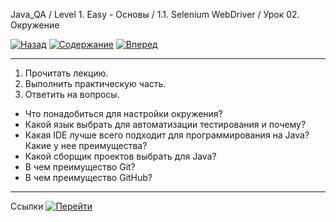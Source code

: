 Java_QA / Level 1. Easy - Основы / 1.1. Selenium WebDriver / Урок 02. Окружение

[![Назад](https://img.shields.io/badge/-%D0%9D%D0%B0%D0%B7%D0%B0%D0%B4-brightgreen)](2.%20Практика.md)
[![Содержание](https://img.shields.io/badge/-%D0%A1%D0%BE%D0%B4%D0%B5%D1%80%D0%B6%D0%B0%D0%BD%D0%B8%D0%B5-purple)](README.md)
[![Вперед](https://img.shields.io/badge/-%D0%92%D0%BF%D0%B5%D1%80%D0%B5%D0%B4-brightgreen)](4.%20Ссылки.md)

***

1. Прочитать лекцию.
2. Выполнить практическую часть.
3. Ответить на вопросы.

* Что понадобиться для настройки окружения?
* Какой язык выбрать для автоматизации тестирования и почему?
* Какая IDE лучше всего подходит для программирования на Java? Какие у нее преимущества?
* Какой сборщик проектов выбрать для Java?
* В чем преимущество Git?
* В чем преимущество GitHub?

***

Ссылки [![Перейти](https://img.shields.io/badge/-%D0%9F%D0%B5%D1%80%D0%B5%D0%B9%D1%82%D0%B8-blue)](4.%20Ссылки.md)